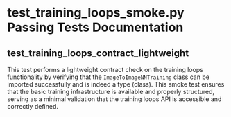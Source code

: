 # test_training_loops_smoke.py Passing Tests Documentation

## test_training_loops_contract_lightweight

This test performs a lightweight contract check on the training loops functionality by verifying that the `ImageToImageNNTraining` class can be imported successfully and is indeed a type (class). This smoke test ensures that the basic training infrastructure is available and properly structured, serving as a minimal validation that the training loops API is accessible and correctly defined.